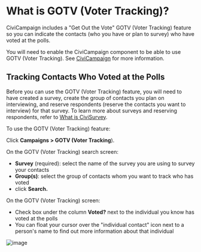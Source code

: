 # What is GOTV (Voter Tracking)?

CiviCampaign includes a "Get Out the Vote" GOTV (Voter Tracking) feature
so you can indicate the contacts (who you have or plan to survey) who
have voted at the polls.

You will need to enable the CiviCampaign component to be able to use GOTV (Voter Tracking). See [CiviCampaign](/campaign/what-is-civicampaign.md) for more information.

## Tracking Contacts Who Voted at the Polls

Before you can use the GOTV (Voter Tracking) feature, you will need to have created a survey, create the group of contacts you plan on interviewing, and reserve respondents (reserve the contacts you want to interview) for that survey. To learn more about surveys and reserving respondents, refer to [What is CiviSurvey](/survey/what-is-civisurvey.md). 

To use the GOTV (Voter Tracking) feature:

Click **Campaigns > GOTV (Voter Tracking**).

On the GOTV (Voter Tracking) search screen:

-   **Survey** (required): select the name of the survey you are using
    to survey your contacts
-   **Group(s)**: select the group of contacts whom you want to track
    who has voted
-   click **Search.**

On the GOTV (Voter Tracking) screen:

-   Check box under the column **Voted?** next to the individual you
    know has voted at the polls
-   You can float your cursor over the "individual contact" icon next to
    a person's name to find out more information about that individual

![image](/img/GOTV_tracking.jpg)
